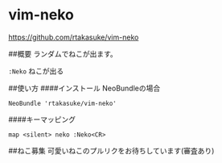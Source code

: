 # vim-neko
https://github.com/rtakasuke/vim-neko  

##概要
ランダムでねこが出ます。  

`:Neko` ねこが出る  

##使い方
####インストール
NeoBundleの場合

```
NeoBundle 'rtakasuke/vim-neko'
```

####キーマッピング

```
map <silent> neko :Neko<CR>
```

##ねこ募集
可愛いねこのプルリクをお待ちしています(審査あり)
